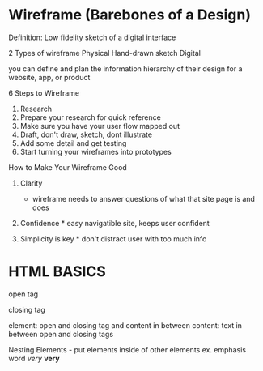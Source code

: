 # Wireframe (Barebones of a Design)
 Definition: Low fidelity sketch of a digital interface
          
 2 Types of wireframe
  Physical Hand-drawn sketch
  Digital
  
 you can define and plan the information hierarchy of their design for a website, app, or product

6 Steps to Wireframe
  1. Research
  2. Prepare your research for quick reference
  3. Make sure you have your user flow mapped out
  4. Draft, don't draw, sketch, dont illustrate
  5. Add some detail and get testing
  6. Start turning your wireframes into prototypes

How to Make Your Wireframe Good
  1. Clarity
     * wireframe needs to answer questions of what that site page is and does
     
  2. Confidence
    * easy navigatible site, keeps user confident
    
  3. Simplicity is key
    * don't distract user with too much info


 # HTML BASICS
  
   open tag <p>
   closing tag </p>
   element: open and closing tag and content in between
   content: text in between open and closing tags
   
   Nesting Elements
    - put elements inside of other elements
      ex. emphasis word *very* <strong>very</strong>

  
